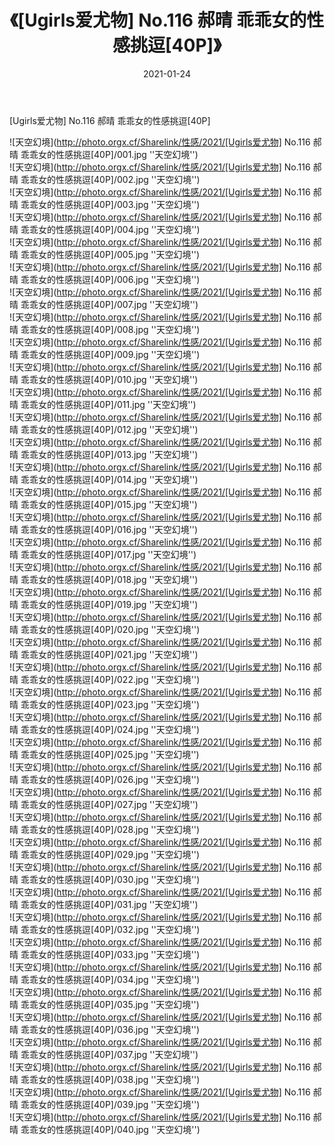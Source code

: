 ﻿---
layout: post
title:  《[Ugirls爱尤物] No.116 郝晴 乖乖女的性感挑逗[40P]》
date:   2021-01-24
img: http://photo.orgx.cf/Sharelink/性感/2021/[Ugirls爱尤物] No.116 郝晴 乖乖女的性感挑逗[40P]/000.jpg
categories: [美女, 性感, 泳衣]
---

[Ugirls爱尤物] No.116 郝晴 乖乖女的性感挑逗[40P]



![天空幻境](http://photo.orgx.cf/Sharelink/性感/2021/[Ugirls爱尤物] No.116 郝晴 乖乖女的性感挑逗[40P]/001.jpg ''天空幻境'') <br>
![天空幻境](http://photo.orgx.cf/Sharelink/性感/2021/[Ugirls爱尤物] No.116 郝晴 乖乖女的性感挑逗[40P]/002.jpg ''天空幻境'') <br>
![天空幻境](http://photo.orgx.cf/Sharelink/性感/2021/[Ugirls爱尤物] No.116 郝晴 乖乖女的性感挑逗[40P]/003.jpg ''天空幻境'') <br>
![天空幻境](http://photo.orgx.cf/Sharelink/性感/2021/[Ugirls爱尤物] No.116 郝晴 乖乖女的性感挑逗[40P]/004.jpg ''天空幻境'') <br>
![天空幻境](http://photo.orgx.cf/Sharelink/性感/2021/[Ugirls爱尤物] No.116 郝晴 乖乖女的性感挑逗[40P]/005.jpg ''天空幻境'') <br>
![天空幻境](http://photo.orgx.cf/Sharelink/性感/2021/[Ugirls爱尤物] No.116 郝晴 乖乖女的性感挑逗[40P]/006.jpg ''天空幻境'') <br>
![天空幻境](http://photo.orgx.cf/Sharelink/性感/2021/[Ugirls爱尤物] No.116 郝晴 乖乖女的性感挑逗[40P]/007.jpg ''天空幻境'') <br>
![天空幻境](http://photo.orgx.cf/Sharelink/性感/2021/[Ugirls爱尤物] No.116 郝晴 乖乖女的性感挑逗[40P]/008.jpg ''天空幻境'') <br>
![天空幻境](http://photo.orgx.cf/Sharelink/性感/2021/[Ugirls爱尤物] No.116 郝晴 乖乖女的性感挑逗[40P]/009.jpg ''天空幻境'') <br>
![天空幻境](http://photo.orgx.cf/Sharelink/性感/2021/[Ugirls爱尤物] No.116 郝晴 乖乖女的性感挑逗[40P]/010.jpg ''天空幻境'') <br>
![天空幻境](http://photo.orgx.cf/Sharelink/性感/2021/[Ugirls爱尤物] No.116 郝晴 乖乖女的性感挑逗[40P]/011.jpg ''天空幻境'') <br>
![天空幻境](http://photo.orgx.cf/Sharelink/性感/2021/[Ugirls爱尤物] No.116 郝晴 乖乖女的性感挑逗[40P]/012.jpg ''天空幻境'') <br>
![天空幻境](http://photo.orgx.cf/Sharelink/性感/2021/[Ugirls爱尤物] No.116 郝晴 乖乖女的性感挑逗[40P]/013.jpg ''天空幻境'') <br>
![天空幻境](http://photo.orgx.cf/Sharelink/性感/2021/[Ugirls爱尤物] No.116 郝晴 乖乖女的性感挑逗[40P]/014.jpg ''天空幻境'') <br>
![天空幻境](http://photo.orgx.cf/Sharelink/性感/2021/[Ugirls爱尤物] No.116 郝晴 乖乖女的性感挑逗[40P]/015.jpg ''天空幻境'') <br>
![天空幻境](http://photo.orgx.cf/Sharelink/性感/2021/[Ugirls爱尤物] No.116 郝晴 乖乖女的性感挑逗[40P]/016.jpg ''天空幻境'') <br>
![天空幻境](http://photo.orgx.cf/Sharelink/性感/2021/[Ugirls爱尤物] No.116 郝晴 乖乖女的性感挑逗[40P]/017.jpg ''天空幻境'') <br>
![天空幻境](http://photo.orgx.cf/Sharelink/性感/2021/[Ugirls爱尤物] No.116 郝晴 乖乖女的性感挑逗[40P]/018.jpg ''天空幻境'') <br>
![天空幻境](http://photo.orgx.cf/Sharelink/性感/2021/[Ugirls爱尤物] No.116 郝晴 乖乖女的性感挑逗[40P]/019.jpg ''天空幻境'') <br>
![天空幻境](http://photo.orgx.cf/Sharelink/性感/2021/[Ugirls爱尤物] No.116 郝晴 乖乖女的性感挑逗[40P]/020.jpg ''天空幻境'') <br>
![天空幻境](http://photo.orgx.cf/Sharelink/性感/2021/[Ugirls爱尤物] No.116 郝晴 乖乖女的性感挑逗[40P]/021.jpg ''天空幻境'') <br>
![天空幻境](http://photo.orgx.cf/Sharelink/性感/2021/[Ugirls爱尤物] No.116 郝晴 乖乖女的性感挑逗[40P]/022.jpg ''天空幻境'') <br>
![天空幻境](http://photo.orgx.cf/Sharelink/性感/2021/[Ugirls爱尤物] No.116 郝晴 乖乖女的性感挑逗[40P]/023.jpg ''天空幻境'') <br>
![天空幻境](http://photo.orgx.cf/Sharelink/性感/2021/[Ugirls爱尤物] No.116 郝晴 乖乖女的性感挑逗[40P]/024.jpg ''天空幻境'') <br>
![天空幻境](http://photo.orgx.cf/Sharelink/性感/2021/[Ugirls爱尤物] No.116 郝晴 乖乖女的性感挑逗[40P]/025.jpg ''天空幻境'') <br>
![天空幻境](http://photo.orgx.cf/Sharelink/性感/2021/[Ugirls爱尤物] No.116 郝晴 乖乖女的性感挑逗[40P]/026.jpg ''天空幻境'') <br>
![天空幻境](http://photo.orgx.cf/Sharelink/性感/2021/[Ugirls爱尤物] No.116 郝晴 乖乖女的性感挑逗[40P]/027.jpg ''天空幻境'') <br>
![天空幻境](http://photo.orgx.cf/Sharelink/性感/2021/[Ugirls爱尤物] No.116 郝晴 乖乖女的性感挑逗[40P]/028.jpg ''天空幻境'') <br>
![天空幻境](http://photo.orgx.cf/Sharelink/性感/2021/[Ugirls爱尤物] No.116 郝晴 乖乖女的性感挑逗[40P]/029.jpg ''天空幻境'') <br>
![天空幻境](http://photo.orgx.cf/Sharelink/性感/2021/[Ugirls爱尤物] No.116 郝晴 乖乖女的性感挑逗[40P]/030.jpg ''天空幻境'') <br>
![天空幻境](http://photo.orgx.cf/Sharelink/性感/2021/[Ugirls爱尤物] No.116 郝晴 乖乖女的性感挑逗[40P]/031.jpg ''天空幻境'') <br>
![天空幻境](http://photo.orgx.cf/Sharelink/性感/2021/[Ugirls爱尤物] No.116 郝晴 乖乖女的性感挑逗[40P]/032.jpg ''天空幻境'') <br>
![天空幻境](http://photo.orgx.cf/Sharelink/性感/2021/[Ugirls爱尤物] No.116 郝晴 乖乖女的性感挑逗[40P]/033.jpg ''天空幻境'') <br>
![天空幻境](http://photo.orgx.cf/Sharelink/性感/2021/[Ugirls爱尤物] No.116 郝晴 乖乖女的性感挑逗[40P]/034.jpg ''天空幻境'') <br>
![天空幻境](http://photo.orgx.cf/Sharelink/性感/2021/[Ugirls爱尤物] No.116 郝晴 乖乖女的性感挑逗[40P]/035.jpg ''天空幻境'') <br>
![天空幻境](http://photo.orgx.cf/Sharelink/性感/2021/[Ugirls爱尤物] No.116 郝晴 乖乖女的性感挑逗[40P]/036.jpg ''天空幻境'') <br>
![天空幻境](http://photo.orgx.cf/Sharelink/性感/2021/[Ugirls爱尤物] No.116 郝晴 乖乖女的性感挑逗[40P]/037.jpg ''天空幻境'') <br>
![天空幻境](http://photo.orgx.cf/Sharelink/性感/2021/[Ugirls爱尤物] No.116 郝晴 乖乖女的性感挑逗[40P]/038.jpg ''天空幻境'') <br>
![天空幻境](http://photo.orgx.cf/Sharelink/性感/2021/[Ugirls爱尤物] No.116 郝晴 乖乖女的性感挑逗[40P]/039.jpg ''天空幻境'') <br>
![天空幻境](http://photo.orgx.cf/Sharelink/性感/2021/[Ugirls爱尤物] No.116 郝晴 乖乖女的性感挑逗[40P]/040.jpg ''天空幻境'') <br>